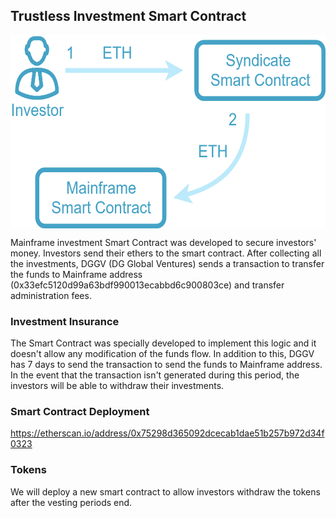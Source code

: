 ## Trustless Investment Smart Contract

<p align="center">
<img src="https://github.com/dggventures/syndicate/blob/master/mainframe/images/mainframe-workflow.png" 
alt="DG Global Ventures" width="573" height="309" border="0" align="center" margin-left="10%" />
</p>

Mainframe investment Smart Contract was developed to secure investors' money. Investors send their ethers to the smart contract. After collecting all the investments, DGGV (DG Global Ventures) sends a transaction to transfer the funds to Mainframe address (0x33efc5120d99a63bdf990013ecabbd6c900803ce) and transfer administration fees.

### Investment Insurance

The Smart Contract was specially developed to implement this logic and it doesn't allow any modification of the funds flow. In addition to this, DGGV has 7 days to send the transaction to send the funds to Mainframe address. In the event that the transaction isn't generated during this period, the investors will be able to withdraw their investments. 

### Smart Contract Deployment

https://etherscan.io/address/0x75298d365092dcecab1dae51b257b972d34f0323

### Tokens

We will deploy a new smart contract to allow investors withdraw the tokens after the vesting periods end.
